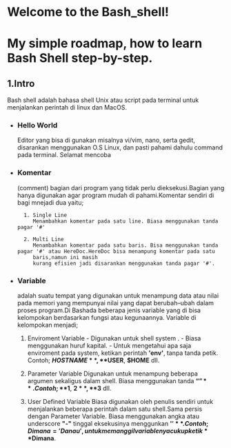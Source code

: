 
# Welcome to the Bash_shell!
# My simple roadmap, how to learn Bash Shell step-by-step.

## 1.Intro

  Bash shell adalah bahasa shell Unix atau script pada terminal untuk menjalankan  perintah di linux 
  dan MacOS.

  - ### Hello World
    Editor yang bisa di gunakan misalnya vi/vim, nano, serta gedit, disarankan menggunakan O.S Linux, dan pasti pahami dahulu command pada 
    terminal. Selamat mencoba
  
  - ### Komentar 
    (comment) bagian dari program yang tidak perlu dieksekusi.Bagian yang hanya digunakan agar program mudah di pahami.Komentar sendiri di 
    bagi mnejadi dua 
    yaitu;
    
          1. Single Line
             Menambahkan komentar pada satu line. Biasa menggunakan tanda pagar '#'
            
          2. Multi Line
             Menambahkan komentar pada satu baris. Bisa menggunakan tanda pagar '#' atau HereDoc.HereDoc bisa menampung komentar pada satu 
             baris,namun ini masih 
             kurang efisien jadi disarankan menggunakan tanda pagar '#'.
  - ### Variable
    adalah suatu tempat yang digunakan untuk menampung data atau nilai pada memori yang mempunyai nilai yang dapat berubah–ubah dalam 
    proses program.Di Bashada beberapa jenis variable yang di bisa kelompokan berdasarkan fungsi atau kegunaannya. Variable di kelompokan 
    menjadi;
       1. Enviroment Variable
        - Digunakan untuk shell system .
        - Biasa menggunakan huruf kapital.
        - Untuk mengetahui apa saja enviroment pada system, ketikan perintah **'env'**, tanpa tanda 
          petik.
          Contoh; **$HOSTNAME**, **$USER**, **$HOME** dll.
        
      2. Parameter Variable
         Digunakan untuk menampung beberapa argumen sekaligus dalam shell. Biasa menggunakan 
         tanda **“$”**.
         Contoh; **$1**, **$2**, **$3** dll.
         
      3. User Defined Variable
         Biasa digunakan oleh penulis sendiri untuk menjalankan beberapa perintah dalam satu shell.Sama persis dengan Parameter Variable. 
         Biasa menggunakan angka atau underscore **"-"** tinggal eksekusinya menggunkan **'$'**.
         Contoh; Dimana='Danau',untuk memanggil variablenya cukup ketik **$Dimana**. 
          



  
  
  
  
